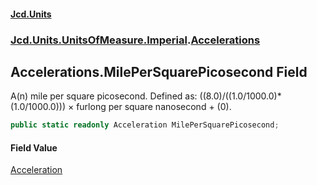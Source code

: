 #### [Jcd.Units](index.md 'index')
### [Jcd.Units.UnitsOfMeasure.Imperial](Jcd.Units.UnitsOfMeasure.Imperial.md 'Jcd.Units.UnitsOfMeasure.Imperial').[Accelerations](Accelerations.md 'Jcd.Units.UnitsOfMeasure.Imperial.Accelerations')

## Accelerations.MilePerSquarePicosecond Field

A(n) mile per square picosecond. Defined as: ((8.0)/((1.0/1000.0)*(1.0/1000.0))) × furlong per square nanosecond + (0).

```csharp
public static readonly Acceleration MilePerSquarePicosecond;
```

#### Field Value
[Acceleration](Acceleration.md 'Jcd.Units.UnitTypes.Acceleration')